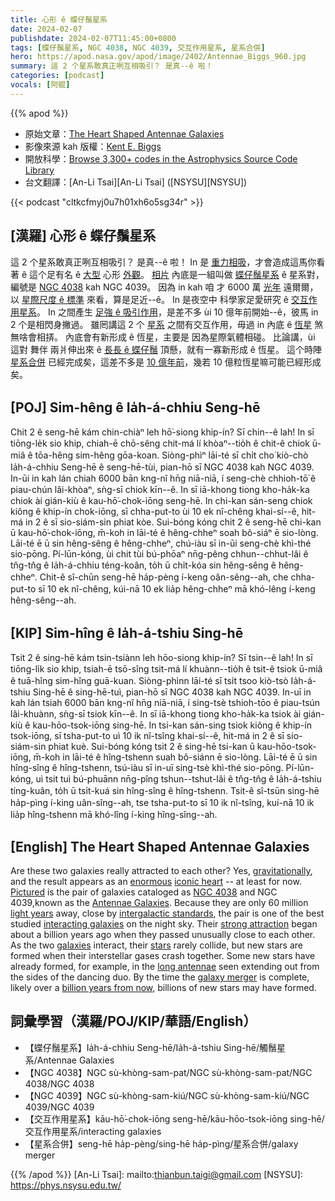 ```yaml
---
title: 心形 ê 蝶仔鬚星系
date: 2024-02-07
publishdate: 2024-02-07T11:45:00+0800
tags: [蝶仔鬚星系, NGC 4038, NGC 4039, 交互作用星系, 星系合併]
hero: https://apod.nasa.gov/apod/image/2402/Antennae_Biggs_960.jpg
summary: 這 2 个星系敢真正咧互相吸引？ 是真--ê 啦！
categories: [podcast]
vocals: [阿錕]
---
```


{{% apod %}}

- 原始文章：[The Heart Shaped Antennae Galaxies](https://apod.nasa.gov/apod/ap240207.html)
- 影像來源 kah 版權：[Kent E. Biggs](https://www.kentbiggs.com/about.htm)
- 開放科學：[Browse 3,300+ codes in the Astrophysics Source Code Library](https://ascl.net/code/all)
- 台文翻譯：[An-Li Tsai][An-Li Tsai] ([NSYSU][NSYSU])

{{< podcast "cltkcfmyj0u7h01xh6o5sg34r" >}}

## [漢羅] 心形 ê 蝶仔鬚星系
這 2 个星系敢真正咧互相吸引？
是真--ê 啦！
In 是 [重力相吸][gravitationally]，才會造成這馬你看著 ê 這个足有名 ê [大型][enormous] 心形 [外觀][iconic heart]。
[相片][Pictured] 內底是一組叫做 [蝶仔鬚星系][Antennae Galaxies] ê 星系對，編號是 [NGC 4038][NGC 4038] kah NGC 4039。
因為 in kah 咱 才 6000 萬 [光年][light years] 遠爾爾，以 [星際尺度 ê 標準][intergalactic standards] 來看，算是足近--ê。
In 是夜空中 科學家足愛研究 ê [交互作用星系][interacting galaxies]。
In 之間產生 [足強 ê 吸引作用][strong attraction]，是差不多 ùi 10 億年前開始--ê，彼馬 in 2 个是相閃身撇過。
雖罔講這 2 个 [星系][galaxies] 之間有交互作用，毋過 in 內底 ê [恆星][stars] 煞無啥會相挵。
內底會有新形成 ê 恆星，主要是 因為星際氣體相碰。
比論講，ùi 這對 舞伴 兩爿伸出來 ê [長長 ê 蝶仔鬚][long antennae] 頂懸，就有一寡新形成 ê 恆星。
這个時陣 [星系合併][galaxy merger] 已經完成矣，這差不多是 [10 億年前][billion years from now]，幾若 10 億粒恆星嘛可能已經形成矣。

## [POJ] Sim-hêng ê Ia̍h-á-chhiu Seng-hē
Chit 2 ê seng-hē kám chin-chiàⁿ leh hō͘-siong khip-ín?
Sī chin--ê lah!
In sī tiōng-le̍k sio khip, chiah-ē chō-sêng chit-má lí khòaⁿ--tio̍h ê chit-ê chiok ū-miâ ê tōa-hêng sim-hêng gōa-koan.
Siòng-phìⁿ lāi-té sī chi̍t cho͘ kiò-chò Ia̍h-á-chhiu Seng-hē ê seng-hē-tùi, pian-hō sī NGC 4038 kah NGC 4039.
In-ūi in kah lán chiah 6000 bān kng-nî hn̄g niā-niā, í seng-chè chhioh-tō͘ ê piau-chún lâi-khòaⁿ, sǹg-sī chiok kīn--ê.
In sī iā-khong tiong kho-ha̍k-ka chiok ài gián-kiù ê kau-hō͘-chok-iōng seng-hē.
In chi-kan sán-seng chiok kiông ê khip-ín chok-iōng, sī chha-put-to ùi 10 ek nî-chêng khai-sí--ê, hit-má in 2 ê sī sio-siám-sin phiat kòe.
Sui-bóng kóng chit 2 ê seng-hē chi-kan ū kau-hō͘-chok-iōng, m̄-koh in lāi-té ê hêng-chheⁿ soah bô-siáⁿ ē sio-lòng.
Lāi-té ē ū sin hêng-sêng ê hêng-chheⁿ, chú-iàu sī in-ūi seng-chè khì-thé sio-pōng.
Pí-lūn-kóng, ùi chit tùi bú-phōaⁿ nn̄g-pêng chhun--chhut-lâi ê tn̂g-tn̂g ê Ia̍h-á-chhiu téng-koân, to̍h ū chi̍t-kóa sin hêng-sêng ê hêng-chheⁿ.
Chit-ê sî-chūn seng-hē ha̍p-pèng í-keng oân-sêng--ah, che chha-put-to sī 10 ek nî-chêng, kúi-nā 10 ek lia̍p hêng-chheⁿ mā khó-lêng í-keng hêng-sêng--ah.

## [KIP] Sim-hîng ê Ia̍h-á-tshiu Sing-hē
Tsit 2 ê sing-hē kám tsin-tsiànn leh hōo-siong khip-ín?
Sī tsin--ê lah!
In sī tiōng-li̍k sio khip, tsiah-ē tsō-sîng tsit-má lí khuànn--tio̍h ê tsit-ê tsiok ū-miâ ê tuā-hîng sim-hîng guā-kuan.
Siòng-phìnn lāi-té sī tsi̍t tsoo kiò-tsò Ia̍h-á-tshiu Sing-hē ê sing-hē-tuì, pian-hō sī NGC 4038 kah NGC 4039.
In-uī in kah lán tsiah 6000 bān kng-nî hn̄g niā-niā, í sing-tsè tshioh-tōo ê piau-tsún lâi-khuànn, sǹg-sī tsiok kīn--ê.
In sī iā-khong tiong kho-ha̍k-ka tsiok ài gián-kiù ê kau-hōo-tsok-iōng sing-hē.
In tsi-kan sán-sing tsiok kiông ê khip-ín tsok-iōng, sī tsha-put-to uì 10 ik nî-tsîng khai-sí--ê, hit-má in 2 ê sī sio-siám-sin phiat kuè.
Sui-bóng kóng tsit 2 ê sing-hē tsi-kan ū kau-hōo-tsok-iōng, m̄-koh in lāi-té ê hîng-tshenn suah bô-siánn ē sio-lòng.
Lāi-té ē ū sin hîng-sîng ê hîng-tshenn, tsú-iàu sī in-uī sing-tsè khì-thé sio-pōng.
Pí-lūn-kóng, uì tsit tuì bú-phuānn nn̄g-pîng tshun--tshut-lâi ê tn̂g-tn̂g ê Ia̍h-á-tshiu tíng-kuân, to̍h ū tsi̍t-kuá sin hîng-sîng ê hîng-tshenn.
Tsit-ê sî-tsūn sing-hē ha̍p-pìng í-king uân-sîng--ah, tse tsha-put-to sī 10 ik nî-tsîng, kuí-nā 10 ik lia̍p hîng-tshenn mā khó-lîng í-king hîng-sîng--ah.

## [English] The Heart Shaped Antennae Galaxies
Are these two galaxies really attracted to each other?
Yes, [gravitationally][gravitationally], and the result appears as an [enormous][enormous] [iconic heart][iconic heart] -- at least for now.
[Pictured][Pictured] is the pair of galaxies cataloged as [NGC 4038][NGC 4038] and NGC 4039,known as the [Antennae Galaxies][Antennae Galaxies].
Because they are only 60 million [light years][light years] away, close by [intergalactic standards][intergalactic standards], the pair is one of the best studied [interacting galaxies][interacting galaxies] on the night sky.
Their [strong attraction][strong attraction] began about a billion years ago when they passed unusually close to each other.
As the two [galaxies][galaxies] interact, their [stars][stars] rarely collide, but new stars are formed when their interstellar gases crash together.
Some new stars have already formed, for example, in the [long antennae][long antennae] seen extending out from the sides of the dancing duo.
By the time the [galaxy merger][galaxy merger] is complete, likely over a [billion years from now][billion years from now], billions of new stars may have formed.

## 詞彙學習（漢羅/POJ/KIP/華語/English）
- 【蝶仔鬚星系】Ia̍h-á-chhiu Seng-hē/Ia̍h-á-tshiu Sing-hē/觸鬚星系/Antennae Galaxies
- 【NGC 4038】NGC sù-khòng-sam-pat/NGC sù-khòng-sam-pat/NGC 4038/NGC 4038
- 【NGC 4039】NGC sù-khòng-sam-kiú/NGC sù-khòng-sam-kiú/NGC 4039/NGC 4039
- 【交互作用星系】kāu-hō͘-chok-iōng seng-hē/kāu-hōo-tsok-iōng sing-hē/交互作用星系/interacting galaxies
- 【星系合併】seng-hē ha̍p-pèng/sing-hē ha̍p-pìng/星系合併/galaxy merger

{{% /apod %}}
[An-Li Tsai]: mailto:thianbun.taigi@gmail.com
[NSYSU]: https://phys.nsysu.edu.tw/

[copyright]: https://apod.nasa.gov/apod/fap/lib/about_apod.html#srapply
[License]: https://creativecommons.org/licenses/by/3.0/

[gravitationally]:https://en.wikipedia.org/wiki/Gravity
[enormous]:https://apod.nasa.gov/apod/ap220214.html
[iconic heart]:https://en.wikipedia.org/wiki/Heart_symbol
[Pictured]:https://www.kentbiggs.com/images/galaxies/N4038.htm
[NGC 4038]:https://apod.nasa.gov/apod/ap180523.html
[Antennae Galaxies]:https://apod.nasa.gov/apod/ap220331.html
[light years]:https://spaceplace.nasa.gov/light-year/
[intergalactic standards]:https://apod.nasa.gov/apod/ap130408.html
[interacting galaxies]:https://apod.nasa.gov/apod/ap191120.html
[strong attraction]:https://www.boredpanda.com/blog/wp-content/uploads/2019/04/travelling-cuddling-stray-cats-istanbul-orin-fb12-png__700.jpg
[galaxies]:https://science.nasa.gov/universe/galaxies/
[stars]:https://esahubble.org/wordbank/star/
[long antennae]:https://en.wikipedia.org/wiki/Antenna_(biology)#/media/File:Rosalia_alpina_side.JPG
[galaxy merger]:http://astronomyonline.org/Cosmology/GalaxyMergers.asp
[billion years from now]:https://en.wikipedia.org/wiki/Timeline_of_the_far_future
